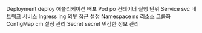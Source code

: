Deployment	deploy	애플리케이션 배포
Pod	po	컨테이너 실행 단위
Service	svc	네트워크 서비스
Ingress	ing	외부 접근 설정
Namespace	ns	리소스 그룹화
ConfigMap	cm	설정 관리
Secret	secret	민감한 정보 관리